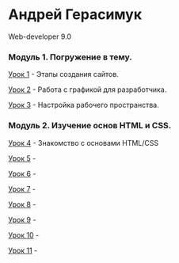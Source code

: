 # Андрей Герасимук
Web-developer 9.0


### Модуль 1. Погружение в тему.
[Урок 1](https://xd.adobe.com/view/ab8fd851-556d-46a1-be06-cd98ede84863 "Прототипирование многостраничного сайта") - 
Этапы создания сайтов.

[Урок 2](https://cloud.mail.ru/public/CQBS/BUp3gnjHD "Вырезать из макета всю графику") - Работа с графикой для разработчика.

[Урок 3](https://cloud.mail.ru/public/Ecar/kEfF3scvD "Настраиваем автообновление страницы browser-sync") - Настройка рабочего пространства.


### Модуль 2. Изучение основ HTML и CSS.
[Урок 4](/lesson4/index.html "Знакомство с основами HTML/CSS") - Знакомство с основами HTML/CSS

[Урок 5]( "") - 

[Урок 6]( "") - 

[Урок 7]( "") - 

[Урок 8]( "") - 

[Урок 9]( "") - 

[Урок 10]( "") - 

[Урок 11]( "") - 

